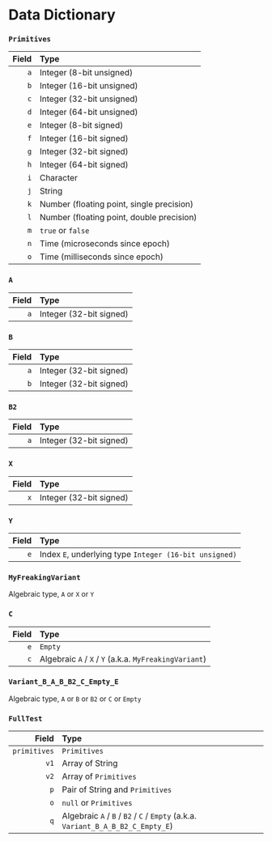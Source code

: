 # Data Dictionary

### `Primitives`
| **Field** | **Type** |
| ---: | :--- |
| `a` | Integer (8-bit unsigned) |
| `b` | Integer (16-bit unsigned) |
| `c` | Integer (32-bit unsigned) |
| `d` | Integer (64-bit unsigned) |
| `e` | Integer (8-bit signed) |
| `f` | Integer (16-bit signed) |
| `g` | Integer (32-bit signed) |
| `h` | Integer (64-bit signed) |
| `i` | Character |
| `j` | String |
| `k` | Number (floating point, single precision) |
| `l` | Number (floating point, double precision) |
| `m` | `true` or `false` |
| `n` | Time (microseconds since epoch) |
| `o` | Time (milliseconds since epoch) |


### `A`
| **Field** | **Type** |
| ---: | :--- |
| `a` | Integer (32-bit signed) |


### `B`
| **Field** | **Type** |
| ---: | :--- |
| `a` | Integer (32-bit signed) |
| `b` | Integer (32-bit signed) |


### `B2`
| **Field** | **Type** |
| ---: | :--- |
| `a` | Integer (32-bit signed) |


### `X`
| **Field** | **Type** |
| ---: | :--- |
| `x` | Integer (32-bit signed) |


### `Y`
| **Field** | **Type** |
| ---: | :--- |
| `e` | Index `E`, underlying type `Integer (16-bit unsigned)` |


### `MyFreakingVariant`
Algebraic type, `A` or `X` or `Y`


### `C`
| **Field** | **Type** |
| ---: | :--- |
| `e` | `Empty` |
| `c` | Algebraic `A` / `X` / `Y` (a.k.a. `MyFreakingVariant`) |


### `Variant_B_A_B_B2_C_Empty_E`
Algebraic type, `A` or `B` or `B2` or `C` or `Empty`


### `FullTest`
| **Field** | **Type** |
| ---: | :--- |
| `primitives` | `Primitives` |
| `v1` | Array of String |
| `v2` | Array of `Primitives` |
| `p` | Pair of String and `Primitives` |
| `o` | `null` or `Primitives` |
| `q` | Algebraic `A` / `B` / `B2` / `C` / `Empty` (a.k.a. `Variant_B_A_B_B2_C_Empty_E`) |

